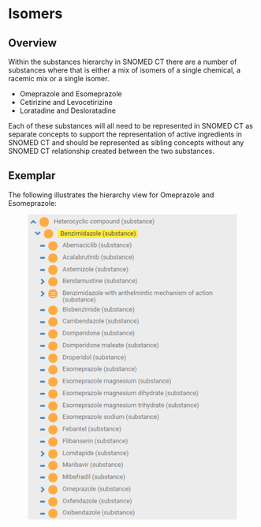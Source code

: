 # Isomers

## Overview

Within the substances hierarchy in SNOMED CT there are a number of substances where that is either a mix of isomers of a single chemical, a racemic mix or a single isomer.

  * Omeprazole and Esomeprazole
  * Cetirizine and Levocetirizine
  * Loratadine and Desloratadine

Each of these substances will all need to be represented in SNOMED CT as separate concepts to support the representation of active ingredients in SNOMED CT and should be represented as sibling concepts without any SNOMED CT relationship created between the two substances.

## Exemplar

The following illustrates the hierarchy view for Omeprazole and Esomeprazole:

<figure><img src="images/179932011.png" alt="" title=""></figure>
